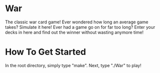 # War
The classic war card game! Ever wondered how long an average game takes? Simulate it here! Ever had a game go on for far too long? Enter your decks in here and find out the winner without wasting anymore time!

# How To Get Started
In the root directory, simply type "make". Next, type "./War" to play!